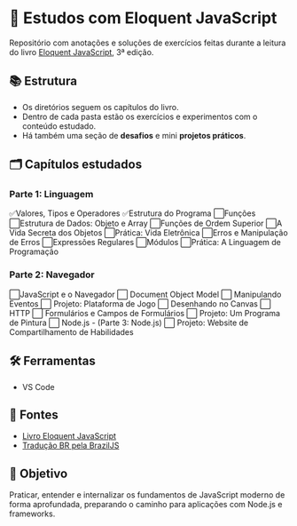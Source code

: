 # 📘 Estudos com Eloquent JavaScript

Repositório com anotações e soluções de exercícios feitas durante a leitura do livro [Eloquent JavaScript](https://github.com/braziljs/eloquente-javascript), 3ª edição.

## 📚 Estrutura

- Os diretórios seguem os capítulos do livro.
- Dentro de cada pasta estão os exercícios e experimentos com o conteúdo estudado.
- Há também uma seção de **desafios** e mini **projetos práticos**.

## 🗂️ Capítulos estudados

 ### Parte 1: Linguagem
✅Valores, Tipos e Operadores
✅Estrutura do Programa
⬜Funções
⬜Estrutura de Dados: Objeto e Array
⬜Funções de Ordem Superior
⬜A Vida Secreta dos Objetos
⬜Prática: Vida Eletrônica
⬜Erros e Manipulação de Erros
⬜Expressões Regulares
⬜Módulos
⬜Prática: A Linguagem de Programação

### Parte 2: Navegador
⬜JavaScript e o Navegador 
⬜ Document Object Model
⬜ Manipulando Eventos
⬜ Projeto: Plataforma de Jogo
⬜ Desenhando no Canvas
⬜ HTTP
⬜ Formulários e Campos de Formulários
⬜ Projeto: Um Programa de Pintura
⬜ Node.js - (Parte 3: Node.js)
⬜ Projeto: Website de Compartilhamento de Habilidades

## 🛠️ Ferramentas

- VS Code

## 📖 Fontes

- [Livro Eloquent JavaScript](https://eloquentjavascript.net/)
- [Tradução BR pela BrazilJS](https://github.com/braziljs/eloquente-javascript)

## 🧠 Objetivo

Praticar, entender e internalizar os fundamentos de JavaScript moderno de forma aprofundada, preparando o caminho para aplicações com Node.js e frameworks.


